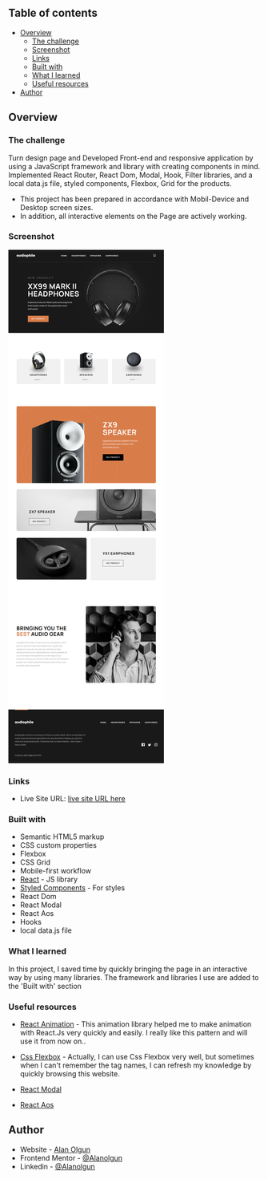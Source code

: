 

## Table of contents

- [Overview](#overview)
  - [The challenge](#the-challenge)
  - [Screenshot](#screenshot)
  - [Links](#links)
  - [Built with](#built-with)
  - [What I learned](#what-i-learned)
  - [Useful resources](#useful-resources)
- [Author](#author)



## Overview

### The challenge
Turn design page and Developed Front-end and responsive application by using a JavaScript framework and library with creating components in mind.
Implemented React Router, React Dom, Modal, Hook, Filter libraries, and a local data.js file, styled components, Flexbox, Grid for the products.

- This project has been prepared in accordance with Mobil-Device and Desktop screen sizes.
- In addition, all interactive elements on the Page are actively working.

### Screenshot

![](/src/images/assets/websitess.png)



### Links

- Live Site URL: [live site URL here](https://alanolgun.github.io/fylo-landing-page/)



### Built with

- Semantic HTML5 markup
- CSS custom properties
- Flexbox
- CSS Grid
- Mobile-first workflow
- [React](https://reactjs.org/) - JS library
- [Styled Components](https://styled-components.com/) - For styles
- React Dom
- React Modal
- React Aos
- Hooks
- local data.js file



### What I learned
In this project, I saved time by quickly bringing the page in an interactive way by using many libraries. The framework and libraries I use are added to the 'Built with' section


### Useful resources

- [React Animation](https://github.com/michalsnik/aos#caveatsm) - This animation library helped me to make animation with React.Js very quickly and easily. I really like this pattern and will use it from now on..
- [Css Flexbox](https://css-tricks.com/snippets/css/a-guide-to-flexbox/) - Actually, I can use Css Flexbox very well, but sometimes when I can't remember the tag names, I can refresh my knowledge by quickly browsing this website.

- [React Modal](https://www.npmjs.com/package/react-modal)

- [React Aos](https://michalsnik.github.io/aos/)



## Author

- Website - [Alan Olgun](https://www.alanolgun.com)
- Frontend Mentor - [@Alanolgun](https://www.frontendmentor.io/profile/AlanOlgun)
- Linkedin - [@Alanolgun](https://www.linkedin.com/in/alan-olgun-292b93221/www.twitter.com/yourusername)


